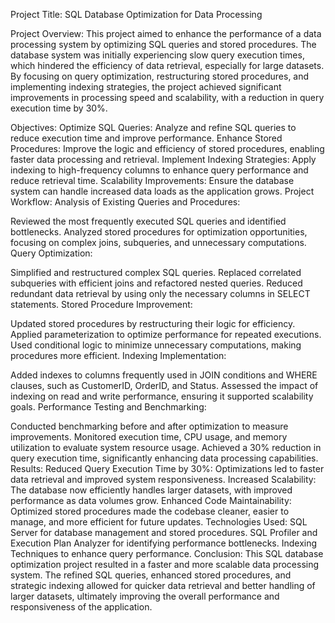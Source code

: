 Project Title:
SQL Database Optimization for Data Processing

Project Overview:
This project aimed to enhance the performance of a data processing system by optimizing SQL queries and stored procedures. The database system was initially experiencing slow query execution times, which hindered the efficiency of data retrieval, especially for large datasets. By focusing on query optimization, restructuring stored procedures, and implementing indexing strategies, the project achieved significant improvements in processing speed and scalability, with a reduction in query execution time by 30%.

Objectives:
Optimize SQL Queries: Analyze and refine SQL queries to reduce execution time and improve performance.
Enhance Stored Procedures: Improve the logic and efficiency of stored procedures, enabling faster data processing and retrieval.
Implement Indexing Strategies: Apply indexing to high-frequency columns to enhance query performance and reduce retrieval time.
Scalability Improvements: Ensure the database system can handle increased data loads as the application grows.
Project Workflow:
Analysis of Existing Queries and Procedures:

Reviewed the most frequently executed SQL queries and identified bottlenecks.
Analyzed stored procedures for optimization opportunities, focusing on complex joins, subqueries, and unnecessary computations.
Query Optimization:

Simplified and restructured complex SQL queries.
Replaced correlated subqueries with efficient joins and refactored nested queries.
Reduced redundant data retrieval by using only the necessary columns in SELECT statements.
Stored Procedure Improvement:

Updated stored procedures by restructuring their logic for efficiency.
Applied parameterization to optimize performance for repeated executions.
Used conditional logic to minimize unnecessary computations, making procedures more efficient.
Indexing Implementation:

Added indexes to columns frequently used in JOIN conditions and WHERE clauses, such as CustomerID, OrderID, and Status.
Assessed the impact of indexing on read and write performance, ensuring it supported scalability goals.
Performance Testing and Benchmarking:

Conducted benchmarking before and after optimization to measure improvements.
Monitored execution time, CPU usage, and memory utilization to evaluate system resource usage.
Achieved a 30% reduction in query execution time, significantly enhancing data processing capabilities.
Results:
Reduced Query Execution Time by 30%: Optimizations led to faster data retrieval and improved system responsiveness.
Increased Scalability: The database now efficiently handles larger datasets, with improved performance as data volumes grow.
Enhanced Code Maintainability: Optimized stored procedures made the codebase cleaner, easier to manage, and more efficient for future updates.
Technologies Used:
SQL Server for database management and stored procedures.
SQL Profiler and Execution Plan Analyzer for identifying performance bottlenecks.
Indexing Techniques to enhance query performance.
Conclusion:
This SQL database optimization project resulted in a faster and more scalable data processing system. The refined SQL queries, enhanced stored procedures, and strategic indexing allowed for quicker data retrieval and better handling of larger datasets, ultimately improving the overall performance and responsiveness of the application.

